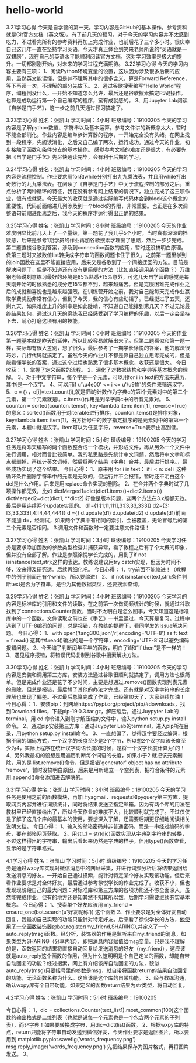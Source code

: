 # hello-world
3.21学习心得
今天是自学营的第一天。学习内容是GitHub的基本操作，参考资料就是Git官方文档（英文版）。有了前几天的预习，对于今天的学习内容并不太感到吃力，不过看完所有的参考资料再加上完成作业，也前后花了三个多小时。很庆幸自己这几年一直在坚持学习英语，今天才真正体会到笑来老师所说的“英语就是一双翅膀”，现在自己的英语水平能顺利阅读官方文档，这对学习效率是极大的提升。一切都刚刚开始，对未来的学习过程充满期待。
3.22学习心得
今天的学习内容主要有三项：
1、阅读Python环境变量的设置，这块因为涉及很多后期的应用，虽然英文能读懂，但是并不理解其中的很多含义，算是Forward Reference，等下再读一次，不理解的部分先放下。
2、通过谷歌搜索编写“Hello World”程序，编程倒没什么，一开始不知道怎么允许，最后还是谷歌搜索搞定F5键操作。也算是成功运行第一个自己编写的程序，蛮有成就感的。
3、用Jupyter Lab阅读《自学是门手艺》，这一步之前几天通过预习搞定了。

3.23学习心得
姓名：张凯山
学习时间：4小时
班级编号：19100205
今天的学习内容是了解python数值、字符串以及基本运算。参考文件讲的新概念太大，暂时不能全部消化。作业内容是编单步计算器的程序，一开始完全没有头绪。在网上找到一段程序，先阅读消化，之后又自己编了两次，运行成功。通过今天的作业，初步接触了函数和条件分支的基本操作。
感觉参考文档的难度还是很大，有必要先把《自学是门手艺》先尽快通读完毕，会有利于后期的学习。

3.24学习心得
姓名：张凯山
学习时间：4小时
班级编号：19100205
今天的学习内容是流程控制。作业要求用for和while分别打出九九乘法表，并且用while打出奇数行的九九乘法表。在阅读了《自学是门手艺》中关于流程控制的部分之后，重点分析了两种循环的特征，我在没有参考网上结果的情况下，独立完成了这三项作业，很有成就感。今天最大的收获就是通过实际编写代码体会到block这个概念的重要性，代码前面缩进几列涉及到一个block的界限，非常重要。也正是在多次调整语句前缩进距离之后，我今天的程序才运行得出正确的结果。

3.25学习心得
姓名：张凯山
学习时间：8小时
班级编号：19100205
今天的作业难度明显比前几天上了一个量级，第一题花了我几乎5个小时，当时真有深深的挫败感，后来是参考1期学员的作业再加谷歌搜索才理出了思路，然后一步步完成。第二题直接谷歌到答案，涉及到connection函数的应用，暂时还没搞明白原理。做第三题时又被数值list转换成字符串的函数问题卡住了很久，之前第一题里学到的join函数在这里不能直接应用，后来又是谷歌到了一个间接迂回的方法。目前是解决问题了，但是不知道还有没有更简便的方法（比如直接调用某个函数？）万维钢老师说刻意练习最好的环境是85%熟悉+15%意外，可这几天自学营的感觉是每天刚开始的时候熟悉的成分连15%都不到，越来越痛苦。但是克服困难完成作业之后的成就和喜悦也是越来越强烈。在训练营开始之前，我对自己能每天完成作业赢取学费奖励非常有信心，但到了今天，我的信心有些动摇了。已经挺过了五天，还剩九天，如果难度上升的斜率是如此陡峭，不知道自己能撑到第几天？不过无论最终结果如何，通过这几天的磨练我已经感受到了学习编程的乐趣，以后一定会坚持下去，耐心打磨这项有用的技能。

3.26学习心得
姓名：张凯山
学习时间：6小时
班级编号：19100205
今天的作业第一题基本就是昨天的延伸，所以比较容易就解出来了。但第二题看似和第一题一样，实际却有很大差别，想了很久，最后参考了一期学长徐悦的答案，他的解法很巧妙，几行代码就搞定了。虽然今天的作业并不都是靠自己独立思考完成的，但是能看懂学长的答案，通过这个过程也熟悉了很多基本概念，收获还是很大。
今日收获：
1、掌握了定义函数的流程。
2、深化了对数据结构和字典等基本概念的理解。
3、对于中文字符串，每个字是一个元素，可以用for i in text的方法来遍历，其中i是一个汉字。
4、可以用if u'\u4e00' <= i <= u'\u9fff'的条件来筛选汉字。
5、c =｛｝，c[i]=text.count(i),就是把i的计数作为字典c的第i个元素对中的第二个元素，第一个元素就是i。c.items()作用是列举字典c中的所有元素对。
6、countcn = sorted(countcn.items(), key=lambda item: item[1], reverse=True)的意义：sorted()函数用于对iterable进行排序，countcn.items()是排序对象，key=lambda item: item[1]，由方括号中的数字指定排序的是元素对中的第第一个元素，本题中就是汉字。item可以为任意字符，reverse=True表示由高到低。

3.27学习心得
姓名：张凯山
学习时间：5小时
班级编号：19100205
今天的学习任务是将昨天编写的两个函数整合成一个模块，并形成文件，再从另外一个文件中进行调用，相对而言比较简单。我的私思路是先统计中文词频，然后将中文字和标点都删掉，再统计英文词频，然后将两个结果（字典）合并，最后进行排序。，最终成功实现了这个结果。
今日心得：
1、原来用
for i in text：
    if i < n:
        del i
这种循环条件删除字符串中的元素是无效的，但运行并不会报错，暂时还不明白这个del是什么作用。后来是用replace命令实现的删除。
2、在合并两个字典时试了几项操作都无效，比如
dictMerged1=dict(dict1.items()+dict2.items())
dictMerged2=dict(dict1, **dict2)
好像是版本问题，这两个方法在3.x版都无效。最后是用连续两个update实现的。
d1={1:[1,11,111],3:[3,33,333]}
d2={3:[3,33,333],4:[4,44,444]}
d ={}
d.update(d1)
d.update(d2)
d.update(d1)前面不能加 d=，经测试，如果两个字典中有相同的索引，会被覆盖，无论冒号后的第二个元素是否相同。
3.调用文件和函数时一定要注意文件路径！

3.27学习心得
姓名：张凯山
学习时间：3小时
班级编号：19100205
今天学习任务是要求添加函数的参数类型检查并捕获异常，看了教程之后有了个大概的印象，但并没有全部了解。作业是参照徐悦学长完成的，用到了if not isinstance(text,str):这样的表达。教练说建议用try catch实现，但因为时间不够，没来得及研究透。后续再细化吧。
今日心得：
1、try前面不能缩进！（教程中的例子前面还有个while，所以要缩进）
2、 if not isinstance(text,str):条件判断text是否为字符串，是否为其他数据类型，还要搜索查询。


3.29学习心得
姓名：张凯山
学习时间：4小时
班级编号：19100205
今天学习的内容是标准库的引用和文件的读取。在之前第一次做词频统计的时候，就通过谷歌找到了connections.Counter函数，当时不太明白是怎么回事，今天知道这是标准库中的一个函数。文件读取之前也在《手艺》一书里读过，今天算是复习。过程中遇到了UTF-8编码的问题，总是报错，在教练的提醒下，看同学发的Issue解决问题。
今日心得：
1、with open('tang300.json','r',encoding='UTF-8') as f:
    text = f.read()
这其中f.read()输出的是一个字符串，encoding='UTF-8'可以避免编码报错问题。
2、今天编了判断闰年平年的函数，明白了if和“if then”是不一样的！
3、遇见程序报错，将错误代码复制到谷歌中搜索解决方法。

3.30学习心得
姓名：张凯山
学习时间：4小时
班级编号：19100205
今天的学习内容是安装和调用第三方库，安装方法通过谷歌很顺利就搞定了，调用方法也很简单。但是完成作业还是花了不少时间，主要是想通过.remove()函数实现列表元素的删除，但总是报错，最后想了其他的办法才完成。还有就是对汉字字符串的长度理解也出现了偏差。不过最后总算完成了作业，已经第10天了，大家继续加油！
今日心得：
1、安装pip：到网址https://pypi.org/project/pip/#downloads，找到Download files，下载pip-19.0.3.tar.gz，解压缩后，通过Juypyter Lab的terminal，用 cd 命令进入到刚才解压缩的文件中，输入python setup.py install命令。
2、通过pip安装第三方库：通过Juypyter Lab的terminal，进入pip所在目录，用python setup.py install命令。
3、一直想偏了，觉得汉字要经过编码，根据不同的编码方式，一个汉字的长度至少是2个字节，所以想2个汉字应该长度至少为4，实际上程序在统计汉字词语长度的时候，是将一个汉字长度计算为1的！
4、另外我最初的设想是用遍历判断每个词语的长度，如果小于2 就把该元素删除，用的是 list.remove(i)命令，但是报错'generator' object has no attribute 'remove'，暂时没搞明白原因，后来是用新建立一个空列表，把符合条件的元素用.append()命令添加进去解决的。

3.31学习心得
姓名：张凯山
学习时间：3小时
班级编号：19100205
今天的学习任务是使用之前的函数模块，再加上yagmail、requests和pyquery第三方库，提取网页内容并进行词频统计，同时将结果发送至指定邮箱。因为有两个库的用法在教材里已经直接给出了，所以今天作业的难度不大，比较顺利就完成了。不过仅仅是了解了这几个库的最基本的使用，要想深入了解，还需要后期更仔细地阅读相关说明文档。
今日心得：
1、输入的邮箱密码并非普通密码，而是一串经过编码的字母，要在邮箱网页获取。
2、用str_1 = str(dic)函数实现从字典到字符串的转换，不过这样得出的字符串，输出后看起来仍然是字典的样子，但用type()函数查看，显示的是字符串格式。

4.1学习心得
姓名：张凯山
学习时间：5小时
班级编号：19100205
今天的学习任务是通过wxpy库实现对微信消息中的网址采集，并进行词频分析后将结果返回给发送消息的好友。一开始自己通过摸索，能针对特定某个好友实现该功能。但后来看作业要求是对全体好友，最后通过参考徐悦学长的作业完成了。收获不小，但也发现现阶段自己的最大问题：对标准库和第三方库的各项功能还不够全面深入，虽然能完成作业，但有的地方还是知其然不知其所以然。后期学习需要继续夯实基本概念。
今日心得：
1、搜索单个好友应该用 my_friend = ensure_one(bot.search(u'好友昵称')) 这个函数
2、作业要求是对全体好友自动回复，我最初自己实现的功能只能针对特定好友。后来看了徐悦学长的方法，他使用了一个函数装饰器@bot.register(my_friend,SHARING),并定义了一个auto_reply(msg)函数。经分析，装饰器的作用是监听来自my_friend的消息，如果类型为SHARING（分享内容），即把消息内容赋值给msg变量。只是我不理解的是，函数返回的结果将直接自动回复给发送消息的好友（my_friend），这应该就是auto_reply这个函数的作用，但为什么这明明是个自己定义的函数，却能自带自动回复的功能？经过搜索，网上有介绍该库自动回复的方法，貌似auto_reply(msg)只要括号里的参数是msg，就自带将函数return的结果自动回复的功能，无论函数名称为什么。这应该是这个库的自带功能。
3、经与教练沟通，确认wxpy库有个自带功能，如果定义的函数return结果为str类型，将自动回复。

4.2学习心得
姓名：张凯山
学习时间：5小时
班级编号：19100205

今日心得：
1、dic = collections.Counter(text_list1).most_common(100)这个函数的输出格式是二维列表（也就是说每一个元素也是一个包含两个元素的子列表），而非字典！如果要转换成字典，用dic=dict(list)函数。
2、根据wxpy库的特点，return只能将字符串自动发送到微信好友，今天作业要求是返回图片，所以要用到
    matplotlib.pyplot.savefig('words_frequency.png')
    msg.reply_image('words_frequency.png')
 先把结果保存为图片格式，再将图片发送。
 3、